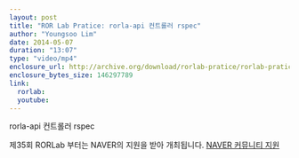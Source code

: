 ```yaml
---
layout: post
title: "ROR Lab Pratice: rorla-api 컨트롤러 rspec"
author: "Youngsoo Lim"
date: 2014-05-07
duration: "13:07"
type: "video/mp4"
enclosure_url: http://archive.org/download/rorlab-pratice/rorlab-pratice-20140507.mp4
enclosure_bytes_size: 146297789
link:
  rorlab: 
  youtube: 
---
```


<p>rorla-api 컨트롤러 rspec</p>

<p>제35회 RORLab 부터는 NAVER의 지원을 받아 개최됩니다. <a href="http://developer.naver.com/wiki/pages/Community">NAVER 커뮤니티 지원</a></p>